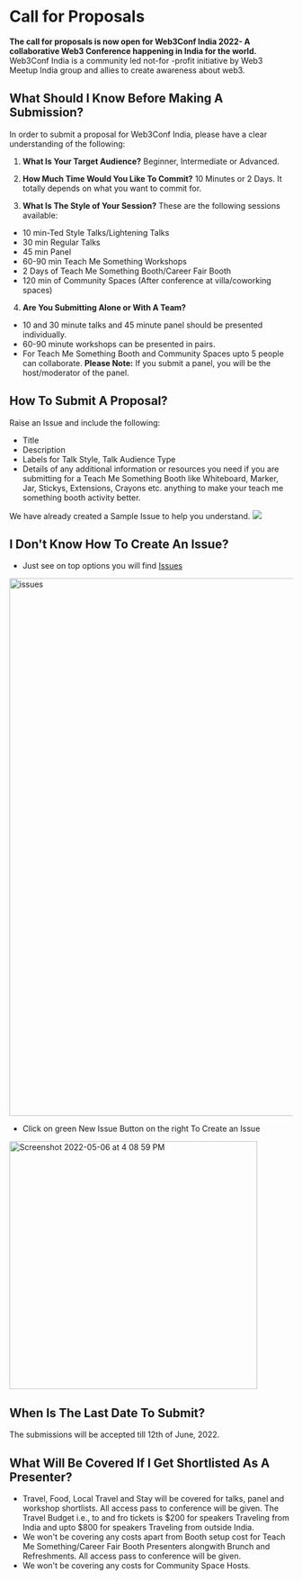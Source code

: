 # Call for Proposals
**The call for proposals is now open for Web3Conf India 2022- A collaborative Web3 Conference happening in India for the world.**
Web3Conf India is a community led not-for -profit initiative by Web3 Meetup India group and allies to create awareness about web3.

## What Should I Know Before Making A Submission?
In order to submit a proposal for Web3Conf India, please have a clear understanding of the following:

1. **What Is Your Target Audience?** 
Beginner, Intermediate or Advanced.

2. **How Much Time Would You Like To Commit?** 
10 Minutes or 2 Days. It totally depends on what you want to commit for.

3. **What Is The Style of Your Session?** 
These are the following sessions available: 
- 10 min-Ted Style Talks/Lightening Talks
- 30 min Regular Talks
- 45 min Panel
- 60-90 min Teach Me Something Workshops
- 2 Days of Teach Me Something Booth/Career Fair Booth
- 120 min of Community Spaces (After conference at villa/coworking spaces)

4. **Are You Submitting Alone or With A Team?**
- 10 and 30 minute talks and 45 minute panel should be presented individually.
- 60-90 minute workshops can be presented in pairs.
- For Teach Me Something Booth and Community Spaces upto 5 people can collaborate.
**Please Note:** If you submit a panel, you will be the host/moderator of the panel.

## How To Submit A Proposal?
Raise an Issue and include the following:
- Title 
- Description
- Labels for Talk Style, Talk Audience Type 
- Details of any additional information or resources you need if you are submitting for a Teach Me Something Booth like Whiteboard, Marker, Jar, Stickys, Extensions, Crayons etc. anything to make your teach me something booth activity better.

We have already created a Sample Issue to help you understand. 
<img src="https://user-images.githubusercontent.com/23406095/167115746-a820bc0e-d592-41ed-ae4d-ddb33a1d7bfd.jpeg">

## I Don't Know How To Create An Issue?
- Just see on top options you will find [Issues](https://www.youtube.com/watch?v=uiaLWluYJsA)
 <img width="956" alt="issues" src="https://user-images.githubusercontent.com/23406095/167116824-076cb4b9-b082-465b-a01d-711d18cbdfb6.png">

- Click on green New Issue Button on the right To Create an Issue 
<img width="441" alt="Screenshot 2022-05-06 at 4 08 59 PM" src="https://user-images.githubusercontent.com/23406095/167116944-02f76edd-6fa0-4bf3-8245-b0935f2fe492.png">


## When Is The Last Date To Submit?
The submissions will be accepted till 12th of June, 2022. 

## What Will Be Covered If I Get Shortlisted As A Presenter?
- Travel, Food, Local Travel and Stay will be covered for talks, panel and workshop shortlists. All access pass to conference will be given. The Travel Budget i.e., to and fro tickets is $200 for speakers Traveling from India and upto $800 for speakers Traveling from outside India.
- We won't be covering  any costs apart from Booth setup cost for Teach Me Something/Career Fair Booth Presenters alongwith Brunch and Refreshments. All access pass to conference will be given.
- We won't be covering any costs for Community Space Hosts. 
